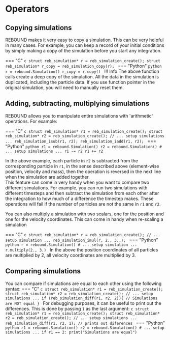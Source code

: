 # Operators

## Copying simulations
REBOUND makes it very easy to copy a simulation. 
This can be very helpful in many cases.
For example, you can keep a record of your initial conditions by simply making a copy of the simulation before you start any integration. 


=== "C"
    ```c
    struct reb_simulation* r = reb_simulation_create();
    struct reb_simulation* r_copy = reb_simulation_copy(r);
    ```
=== "Python"
    ```python
    r = rebound.Simulation()
    r_copy = r.copy()
    ```
!!! Info
    The above function calls create a deep copy of the simulation.
    All the data in the simulation is duplicated, including the particle data.
    If you use function pointer in the original simulation, you will need to manually reset them.

## Adding, subtracting, multiplying simulations
REBOUND allows you to manipulate entire simulations with 'arithmetic' operations.
For example:

=== "C"
    ```c
    struct reb_simulation* r1 = reb_simulation_create();
    struct reb_simulation* r2 = reb_simulation_create();
    // ... setup simulations ...
    reb_simulation_isub(r1, r2);
    reb_simulation_iadd(r1, r2);
    ```
=== "Python"
    ```python
    r1 = rebound.Simulation()
    r2 = rebound.Simulation()
    # ... setup simulations ...
    r1 -= r2
    r1 += r2
    ```

In the above example, each particle in `r2` is subtracted from the corresponding particle in `r1`, in the sense described above (element-wise position, velocity and mass), then the operation is reversed in the next line when the simulation are added together.  
This feature can come in very handy when you want to compare two different simulations. 
For example, you can run two simulations with different timesteps and then subtract the simulation from each other after the integration to how much of a difference the timestep makes.
These operations will fail if the number of particles are not the same in `r1` and `r2`.

You can also multiply a simulation with two scalars, one for the position and one for the velocity coordinates.
This can come in handy when re-scaling a simulation

=== "C"
    ```c
    struct reb_simulation* r = reb_simulation_create();
    // ... setup simulation ...
    reb_simulation_imul(r, 2., 3.,);
    ```
=== "Python"
    ```python
    r = rebound.Simulation()
    # ... setup simulation ...
    r.multiply(2., 3.)
    ```
In the above the position coordinates of all particles are multiplied by 2, all velocity coordinates are multiplied by 3.

## Comparing simulations
You can compare if simulations are equal to each other using the following syntax:
=== "C"
    ```c
    struct reb_simulation* r1 = reb_simulation_create();
    struct reb_simulation* r2 = reb_simulation_create();
    // ... setup simulations ...
    if (reb_simulation_diff(r1, r2, 2)){
        // Simulations are NOT equal
    }
    ```
    For debugging purposes, it can be useful to print out the differences. 
    This is done by passing `1` as the last argument:
    ```c
    struct reb_simulation* r1 = reb_simulation_create();
    struct reb_simulation* r2 = reb_simulation_create();
    // ... setup simulations ...
    reb_simulation_diff(r1, r2, 1); // prints out diferences
    ```
=== "Python"
    ```python
    r1 = rebound.Simulation()
    r2 = rebound.Simulation()
    # ... setup simulations ...
    if r1 == 2:
        print("Simulations are equal")
    ```
